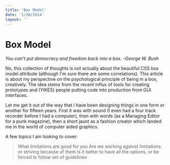 ```yaml
---
title: 'Box Model'
date: '1/28/2014'
layout: ''
---
```


Box Model
==============================

_You can't put democracy and freedom back into a box. -George W. Bush_

No, this collection of thoughts is not actually about the beautiful CSS box model attribute (although I'm sure there are some correlations). This article is about my perspective on the psychological principle of being in a box, creatively. The idea stems from the recent influx of tools for creating prototypes and (YIKES) people putting code into production from GUI interfaces.

Let me get it out of the way that I have been designing things in one form or another for fifteen years. First it was with sound (I even had a four track recorder before I had a computer), then with words (as a Managing Editor for a punk magazine), then a short jaunt as a fashion creator which landed me in the world of computer aided graphics. 

A few topics I am looking to cover:

> What limitations are good for you
> Are we working against limitations or striving because of them
> Is it better to have all the options, or be forced to follow set of guidelines